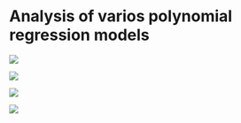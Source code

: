 # Analysis of varios polynomial regression models

![](https://github.com/lummetry/xcs229workshop/imgs/plot_k_multi.png)

![](https://github.com/lummetry/xcs229workshop/imgs/plot_k_multi_sine.png)

![](https://github.com/lummetry/xcs229workshop/imgs/plot_k_multi_small_inc3.png)

![](https://github.com/lummetry/xcs229workshop/imgs/plot_k_multi_small_sine.png)